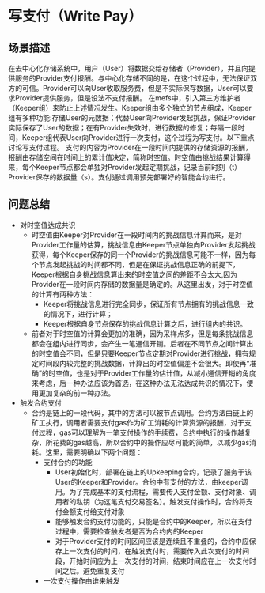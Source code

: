 # 写支付（Write Pay）

## 场景描述
在去中心化存储系统中，用户（User）将数据交给存储者（Provider），并且向提供服务的Provider支付报酬。与中心化存储不同的是，在这个过程中，无法保证双方的可信。Provider可以向User收取服务费，但是不实际保存数据，User可以要求Provider提供服务，但是设法不支付报酬。
在mefs中，引入第三方维护者（Keeper组）来防止上述情况发生。Keeper组由多个独立的节点组成，Keeper组有多种功能:存储User的元数据；代替User向Provider发起挑战，保证Provider实际保存了User的数据；在有Provider失效时，进行数据的修复；每隔一段时间，Keeper组代表User向Provider进行一次支付，这个过程为写支付。以下重点讨论写支付过程。
支付的内容为Provider在一段时间内提供的存储资源的报酬，报酬由存储空间在时间上的累计值决定，简称时空值。时空值由挑战结果计算得来，每个Keeper节点都会单独对Provider发起定期挑战，记录当前时刻（t）Provider保存的数据量（s）。支付通过调用预先部署好的智能合约进行。

## 问题总结
+ 对时空值达成共识
  + 时空值由Keeper对Provider在一段时间内的挑战信息计算而来，是对Provider工作量的估算，挑战信息由Keeper节点单独向Provider发起挑战获得，每个Keeper保存的同一个Provider的挑战信息可能不一样，因为每个节点发起挑战的时间都不同，但是在保证挑战信息正确的前提下，Keeper根据自身挑战信息算出来的时空值之间的差距不会太大,因为Provider在一段时间内存储的数据量是确定的。从这里出发，对于时空值的计算有两种方法：
    + Keeper将挑战信息进行完全同步，保证所有节点拥有的挑战信息一致的情况下，进行计算；
    + Keeper根据自身节点保存的挑战信息计算之后，进行组内的共识。
  + 前者对于时空值的计算会更加的准确，因为采样点多，但是每条挑战信息都会在组内进行同步，会产生一笔通信开销。后者在不同节点之间计算出的时空值会不同，但是只要Keeper节点定期对Provider进行挑战，拥有规定时间段内较完整的挑战数据，计算出的时空值偏差不会很大。即使再“准确”的时空值，也是对于Provider工作量的估计值，从减小通信开销的角度来考虑，后一种办法应该为首选，在这种办法无法达成共识的情况下，使用更加复杂的前一种办法。
+ 触发合约支付
  + 合约是链上的一段代码，其中的方法可以被节点调用。合约方法由链上的矿工执行，调用者需要支付gas作为矿工消耗的计算资源的报酬，对于支付过程，gas可以理解为一笔支付操作的手续费，合约中执行的操作越复杂，所花费的gas越高，所以合约中的操作应尽可能的简单，以减少gas消耗。这里，需要明确以下两个问题：
    + 支付合约的功能
      + User初始化时，部署在链上的Upkeeping合约，记录了服务于该User的Keeper和Provider。合约中有支付的方法，由keeper调用。为了完成基本的支付流程，需要传入支付金额、支付对象、调用者的私钥（为这笔支付交易签名）。触发支付操作时，合约将支付金额支付给支付对象
      + 能够触发合约支付功能的，只能是合约中的Keeper，所以在支付过程中，需要检查触发者是否为合约内的Keeper
      + 对于Provider支付的时间区间应该是连续且不重叠的，合约中应保存上一次支付的时间，在触发支付时，需要传入此次支付的时间段，开始时间应为上一次支付的时间，结束时间应在上一次支付时间之后。避免重复支付
    + 一次支付操作由谁来触发

